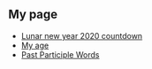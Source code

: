 ## My page
- [Lunar new year 2020 countdown](https://hoangnguyennn.github.io/lunar-new-year)
- [My age](https://hoangnguyennn.github.io/age)
- [Past Participle Words](https://hoangnguyennn.github.io/past-participle/)